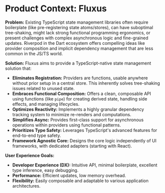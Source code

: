 # Product Context: Fluxus

**Problem:** Existing TypeScript state management libraries often require
boilerplate (like pre-registering state atoms/stores), can have suboptimal
tree-shaking, might lack strong functional programming ergonomics, or present
challenges with complex asynchronous logic and fine-grained updates. Riverpod in
the Dart ecosystem offers compelling ideas like provider composition and
implicit dependency management that are less common in the JS/TS world.

**Solution:** Fluxus aims to provide a TypeScript-native state management
solution that:

- **Eliminates Registration:** Providers are functions, usable anywhere without
  prior setup in a central store. This inherently solves tree-shaking issues
  related to unused state.
- **Embraces Functional Composition:** Offers a clean, composable API using
  functions (like `pipe`) for creating derived state, handling side effects, and
  managing lifecycles.
- **Optimizes Reactivity:** Implements a highly granular dependency tracking
  system to minimize re-renders and computations.
- **Simplifies Async:** Provides first-class support for asynchronous operations
  within providers using functional patterns.
- **Prioritizes Type Safety:** Leverages TypeScript's advanced features for
  end-to-end type safety.
- **Framework Agnostic Core:** Designs the core logic independently of UI
  frameworks, with dedicated adapters (starting with React).

**User Experience Goals:**

- **Developer Experience (DX):** Intuitive API, minimal boilerplate, excellent
  type inference, easy debugging.
- **Performance:** Efficient updates, low memory overhead.
- **Flexibility:** Easily composable and adaptable to various application
  architectures.
